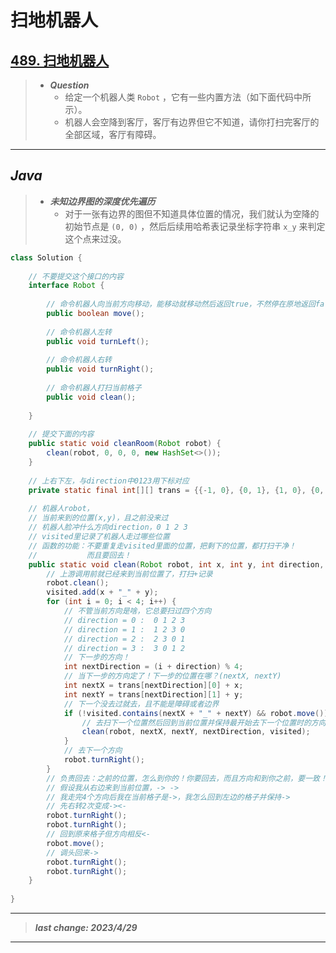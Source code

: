 # 扫地机器人

## [489. 扫地机器人](https://leetcode.cn/problems/robot-room-cleaner/)

> - ***Question***
>   - 给定一个机器人类 `Robot` ，它有一些内置方法（如下面代码中所示）。
>   - 机器人会空降到客厅，客厅有边界但它不知道，请你打扫完客厅的全部区域，客厅有障碍。

---

## *Java*

> - ***未知边界图的深度优先遍历***
>   - 对于一张有边界的图但不知道具体位置的情况，我们就认为空降的初始节点是 `(0, 0)` ，然后后续用哈希表记录坐标字符串 `x_y` 来判定这个点来过没。

```java
class Solution {
    
    // 不要提交这个接口的内容
    interface Robot {
        
        // 命令机器人向当前方向移动，能移动就移动然后返回true，不然停在原地返回false
        public boolean move();
        
        // 命令机器人左转
        public void turnLeft();
        
        // 命令机器人右转
        public void turnRight();
        
        // 命令机器人打扫当前格子
        public void clean();
        
    }
    
    // 提交下面的内容
    public static void cleanRoom(Robot robot) {
        clean(robot, 0, 0, 0, new HashSet<>());
    }
    
    // 上右下左，与direction中0123用下标对应
    private static final int[][] trans = {{-1, 0}, {0, 1}, {1, 0}, {0, -1}};
    
    // 机器人robot，
    // 当前来到的位置(x,y)，且之前没来过
    // 机器人脸冲什么方向direction，0 1 2 3
    // visited里记录了机器人走过哪些位置
    // 函数的功能：不要重复走visited里面的位置，把剩下的位置，都打扫干净！
    //           而且要回去！
    public static void clean(Robot robot, int x, int y, int direction, HashSet<String> visited) {
        // 上游调用前就已经来到当前位置了，打扫+记录
        robot.clean();
        visited.add(x + "_" + y);
        for (int i = 0; i < 4; i++) {
            // 不管当前方向是啥，它总要扫过四个方向
            // direction = 0 :  0 1 2 3
            // direction = 1 :  1 2 3 0
            // direction = 2 :  2 3 0 1
            // direction = 3 :  3 0 1 2
            // 下一步的方向！
            int nextDirection = (i + direction) % 4;
            // 当下一步的方向定了！下一步的位置在哪？(nextX, nextY)
            int nextX = trans[nextDirection][0] + x;
            int nextY = trans[nextDirection][1] + y;
            // 下一个没去过就去，且不能是障碍或者边界
            if (!visited.contains(nextX + "_" + nextY) && robot.move()) {
                // 去扫下一个位置然后回到当前位置并保持最开始去下一个位置时的方向
                clean(robot, nextX, nextY, nextDirection, visited);
            }
            // 去下一个方向
            robot.turnRight();
        }
        // 负责回去：之前的位置，怎么到你的！你要回去，而且方向和到你之前，要一致！
        // 假设我从右边来到当前位置，-> ->
        // 我走完4个方向后我在当前格子是->，我怎么回到左边的格子并保持->
        // 先右转2次变成-><-
        robot.turnRight();
        robot.turnRight();
        // 回到原来格子但方向相反<-
        robot.move();
        // 调头回来->
        robot.turnRight();
        robot.turnRight();
    }
    
}
```

---

> ***last change: 2023/4/29***

---
